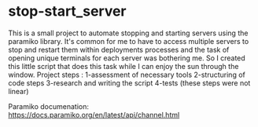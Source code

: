 # stop-start_server
This is a small project to automate stopping and starting servers using the paramiko library. 
It's common for me to have to access multiple servers to stop and restart them within deployments processes and the task of opening unique terminals for each server was bothering me.
So I created this little script that does this task while I can enjoy the sun through the window. 
Project steps :
1-assessment of necessary tools
2-structuring of code steps
3-research and writing the script
4-tests
(these steps were not linear) 

Paramiko documenation:
https://docs.paramiko.org/en/latest/api/channel.html
